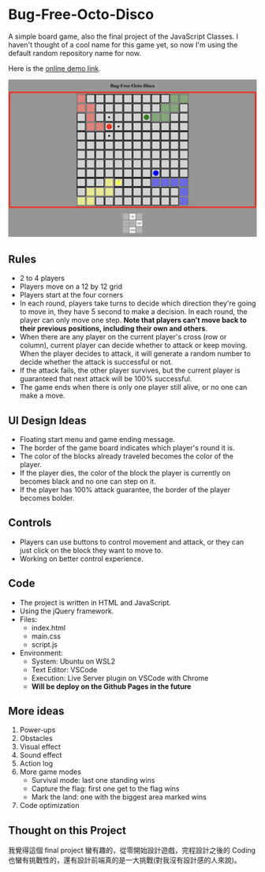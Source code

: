 # Bug-Free-Octo-Disco

A simple board game, also the final project of the JavaScript Classes. I haven't thought of a cool name for this game yet, so now I'm using the default random repository name for now.

Here is the [online demo link](https://eric1050811-sc11.github.io/bug-free-octo-disco/).

![Game showcase](img/01.png)

## Rules

* 2 to 4 players
* Players move on a 12 by 12 grid
* Players start at the four corners
* In each round, players take turns to decide which direction they're going to move in, they have 5 second to make a decision. In each round, the player can only move one step. **Note that players can't move back to their previous positions, including their own and others**.
* When there are any player on the current player's cross (row or column), current player can decide whether to attack or keep moving. When the player decides to attack, it will generate a random number to decide whether the attack is successful or not.
* If the attack fails, the other player survives, but the current player is guaranteed that next attack will be 100% successful.
* The game ends when there is only one player still alive, or no one can make a move.

## UI Design Ideas

* Floating start menu and game ending message.
* The border of the game board indicates which player's round it is.
* The color of the blocks already traveled becomes the color of the player.
* If the player dies, the color of the block the player is currently on becomes black and no one can step on it.
* If the player has 100% attack guarantee, the border of the player becomes bolder.

## Controls

* Players can use buttons to control movement and attack, or they can just click on the block they want to move to.
* Working on better control experience.

## Code

* The project is written in HTML and JavaScript.
* Using the jQuery framework.
* Files:
  * index.html
  * main.css
  * script.js
* Environment:
  * System: Ubuntu on WSL2
  * Text Editor: VSCode
  * Execution: Live Server plugin on VSCode with Chrome
  * **Will be deploy on the Github Pages in the future**

## More ideas

1. Power-ups
2. Obstacles
3. Visual effect
4. Sound effect
5. Action log
6. More game modes
   * Survival mode: last one standing wins
   * Capture the flag: first one get to the flag wins
   * Mark the land: one with the biggest area marked wins
7. Code optimization

## Thought on this Project

我覺得這個 final project 蠻有趣的，從零開始設計遊戲，完程設計之後的 Coding 也蠻有挑戰性的，還有設計前端真的是一大挑戰(對我沒有設計感的人來說)。
